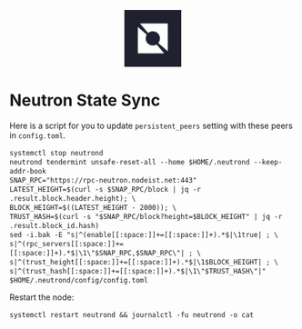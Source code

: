 <p align="center">
  <img height="100" height="auto" src="https://raw.githubusercontent.com/Nodeist/Kurulumlar/main/logos/neutron.png">
</p>


# Neutron State Sync
Here is a script for you to update `persistent_peers` setting with these peers in `config.toml`.

```
systemctl stop neutrond
neutrond tendermint unsafe-reset-all --home $HOME/.neutrond --keep-addr-book
SNAP_RPC="https://rpc-neutron.nodeist.net:443"
LATEST_HEIGHT=$(curl -s $SNAP_RPC/block | jq -r .result.block.header.height); \
BLOCK_HEIGHT=$((LATEST_HEIGHT - 2000)); \
TRUST_HASH=$(curl -s "$SNAP_RPC/block?height=$BLOCK_HEIGHT" | jq -r .result.block_id.hash)
sed -i.bak -E "s|^(enable[[:space:]]+=[[:space:]]+).*$|\1true| ; \
s|^(rpc_servers[[:space:]]+=[[:space:]]+).*$|\1\"$SNAP_RPC,$SNAP_RPC\"| ; \
s|^(trust_height[[:space:]]+=[[:space:]]+).*$|\1$BLOCK_HEIGHT| ; \
s|^(trust_hash[[:space:]]+=[[:space:]]+).*$|\1\"$TRUST_HASH\"|" $HOME/.neutrond/config/config.toml
```

Restart the node:
```
systemctl restart neutrond && journalctl -fu neutrond -o cat
```
